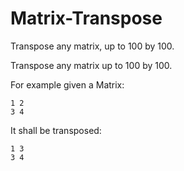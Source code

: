 # Matrix-Transpose
Transpose any matrix, up to 100 by 100. 

Transpose any matrix up to 100 by 100.


For example given a Matrix:

`1 2`<br />
 `3 4`
 
 It shall be transposed:
 
 `1 3`<br />
 `3 4`
